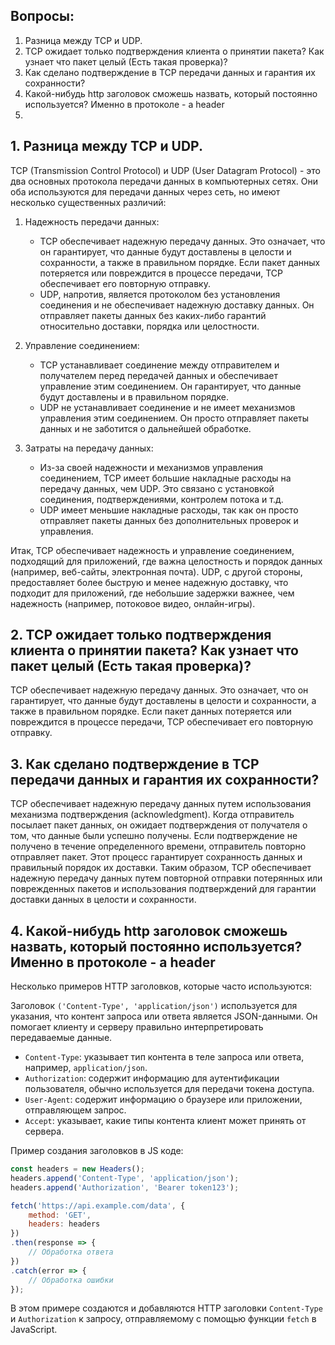 ## Вопросы:
1. Разница между TCP и UDP.
2. TCP ожидает только подтверждения клиента о принятии пакета? Как узнает что пакет целый (Есть такая проверка)?
3. Как сделано подтверждение в TCP передачи данных и гарантия их сохранности?
4. Какой-нибудь http заголовок сможешь назвать, который постоянно используется? Именно в протоколе - a header
5. 

## 1. Разница между TCP и UDP.

TCP (Transmission Control Protocol) и UDP (User Datagram Protocol) - это два основных протокола передачи данных в компьютерных сетях. Они оба используются для передачи данных через сеть, но имеют несколько существенных различий:

1. Надежность передачи данных:
   - TCP обеспечивает надежную передачу данных. Это означает, что он гарантирует, что данные будут доставлены в целости и сохранности, а также в правильном порядке. Если пакет данных потеряется или повреждится в процессе передачи, TCP обеспечивает его повторную отправку.
   - UDP, напротив, является протоколом без установления соединения и не обеспечивает надежную доставку данных. Он отправляет пакеты данных без каких-либо гарантий относительно доставки, порядка или целостности.

2. Управление соединением:
   - TCP устанавливает соединение между отправителем и получателем перед передачей данных и обеспечивает управление этим соединением. Он гарантирует, что данные будут доставлены и в правильном порядке.
   - UDP не устанавливает соединение и не имеет механизмов управления этим соединением. Он просто отправляет пакеты данных и не заботится о дальнейшей обработке.

3. Затраты на передачу данных:
   - Из-за своей надежности и механизмов управления соединением, TCP имеет большие накладные расходы на передачу данных, чем UDP. Это связано с установкой соединения, подтверждениями, контролем потока и т.д.
   - UDP имеет меньшие накладные расходы, так как он просто отправляет пакеты данных без дополнительных проверок и управления.

Итак, TCP обеспечивает надежность и управление соединением, подходящий для приложений, где важна целостность и порядок данных (например, веб-сайты, электронная почта). UDP, с другой стороны, предоставляет более быструю и менее надежную доставку, что подходит для приложений, где небольшие задержки важнее, чем надежность (например, потоковое видео, онлайн-игры).

## 2. TCP ожидает только подтверждения клиента о принятии пакета? Как узнает что пакет целый (Есть такая проверка)?

TCP обеспечивает надежную передачу данных. Это означает, что он гарантирует, что данные будут доставлены в целости и сохранности, а также в правильном порядке. Если пакет данных потеряется или повреждится в процессе передачи, TCP обеспечивает его повторную отправку.

## 3. Как сделано подтверждение в TCP передачи данных и гарантия их сохранности?

TCP обеспечивает надежную передачу данных путем использования механизма подтверждения (acknowledgment). Когда отправитель посылает пакет данных, он ожидает подтверждения от получателя о том, что данные были успешно получены. Если подтверждение не получено в течение определенного времени, отправитель повторно отправляет пакет. Этот процесс гарантирует сохранность данных и правильный порядок их доставки. Таким образом, TCP обеспечивает надежную передачу данных путем повторной отправки потерянных или поврежденных пакетов и использования подтверждений для гарантии доставки данных в целости и сохранности.

## 4. Какой-нибудь http заголовок сможешь назвать, который постоянно используется? Именно в протоколе - a header

Несколько примеров HTTP заголовков, которые часто используются:

Заголовок `('Content-Type', 'application/json')` используется для указания, что контент запроса или ответа является JSON-данными. Он помогает клиенту и серверу правильно интерпретировать передаваемые данные.

- `Content-Type`: указывает тип контента в теле запроса или ответа, например, `application/json`.
- `Authorization`: содержит информацию для аутентификации пользователя, обычно используется для передачи токена доступа.
- `User-Agent`: содержит информацию о браузере или приложении, отправляющем запрос.
- `Accept`: указывает, какие типы контента клиент может принять от сервера.

Пример создания заголовков в JS коде:

```javascript
const headers = new Headers();
headers.append('Content-Type', 'application/json');
headers.append('Authorization', 'Bearer token123');

fetch('https://api.example.com/data', {
    method: 'GET',
    headers: headers
})
.then(response => {
    // Обработка ответа
})
.catch(error => {
    // Обработка ошибки
});
```

В этом примере создаются и добавляются HTTP заголовки `Content-Type` и `Authorization` к запросу, отправляемому с помощью функции `fetch` в JavaScript.
